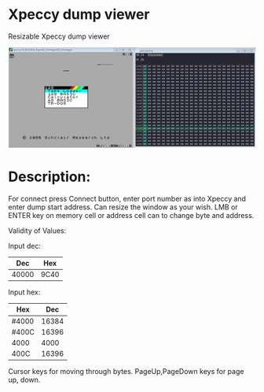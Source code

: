 # Xpeccy dump viewer

 Resizable Xpeccy dump viewer

![plot](/assets/ss_01.PNG)

# Description:

For connect press Connect button, enter port number as into Xpeccy and enter dump start address.
Can resize the window as your wish.
LMB or ENTER key on memory cell or address cell can to change byte and address.

Validity of Values:

Input dec:

Dec | Hex  |
-----|------|
40000 | 9C40 |

Input hex:

Hex | Dec   |
-----|-------|
#4000 | 16384 |
#400C | 16396 |
4000 | 4000  |
400C | 16396 |


Cursor keys for moving through bytes.
PageUp,PageDown keys for page up, down.